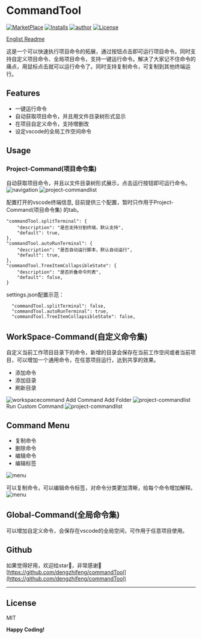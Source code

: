 # CommandTool
[![MarketPlace](https://vsmarketplacebadge.apphb.com/version/stevendeng.commandTool.svg)](https://marketplace.visualstudio.com/items?itemName=stevendeng.commandTool)
[![Installs](https://vsmarketplacebadge.apphb.com/installs-short/stevendeng.commandTool.svg)](https://marketplace.visualstudio.com/items?itemName=stevendeng.commandTool)
[![author](https://img.shields.io/badge/author-@stevendeng-green.svg)](https://marketplace.visualstudio.com/items?itemName=stevendeng.commandTool)
[![License](https://img.shields.io/badge/license-MIT-blue.svg?style=flat)](https://marketplace.visualstudio.com/items/stevendeng.commandTool/license)

[Englist Readme](README-EN.md)

这是一个可以快速执行项目命令的拓展，通过按钮点击即可运行项目命令。同时支持自定义项目命令、全局项目命令，支持一键运行命令。解决了大家记不住命令的痛点，用鼠标点击就可以运行命令了。同时支持复制命令，可复制到其他终端运行。

## Features

- 一键运行命令
- 自动获取项目命令，并且用文件目录树形式显示
- 在项目自定义命令，支持增删改
- 设定vscode的全局工作空间命令

## Usage
### Project-Command(项目命令集) 
自动获取项目命令，并且以文件目录树形式展示，点击运行按钮即可运行命令。
![navigation](resources/readme/projectaCommand.png)
![project-commandlist](resources/readme/execute-com.gif)

配置打开的vscode终端信息, 目前提供三个配置，暂时只作用于Project-Command(项目命令集) 的tab。
```
"commandTool.splitTerminal": {
    "description": "是否支持分割终端，默认支持",
    "default": true,
},
"commandTool.autoRunTerminal": {
    "description": "是否自动运行脚本，默认自动运行",
    "default": true,
},
"commandTool.TreeItemCollapsibleState": {
    "description": "是否折叠命令列表",
    "default": false,
}
```
settings.json配置示范：
```
  "commandTool.splitTerminal": false,
  "commandTool.autoRunTerminal": true,
  "commandTool.TreeItemCollapsibleState": false,
```

## WorkSpace-Command(自定义命令集)
自定义当前工作项目目录下的命令，新增的目录会保存在当前工作空间或者当前项目，可以增加一个通用命令，在任意项目运行，达到共享的效果。

- 添加命令  
- 添加目录 
- 刷新目录

![workspacecommand](resources/readme/workspacecommand.jpg)
Add Command
Add Folder
![project-commandlist](resources/readme/add-com.gif)
Run Custom Command 
![project-commandlist](resources/readme/custom-com.gif)


## Command Menu

- 复制命令
- 删除命令
- 编辑命令
- 编辑标签

![menu](resources/readme/menu.jpg)

可以复制命令，可以编辑命令标签，对命令分类更加清晰，给每个命令增加解释。
![menu](resources/readme/edit-com.gif)

## Global-Command(全局命令集)
可以增加自定义命令，会保存在vscode的全局空间，可作用于任意项目使用。

## Github
如果觉得好用，欢迎给star🌟，非常感谢🙏
[https://github.com/dengzhifeng/commandTool](https://github.com/dengzhifeng/commandTool)

-----------------------------------------------------------------------------------------------------------
## License
MIT

**Happy Coding!**  

